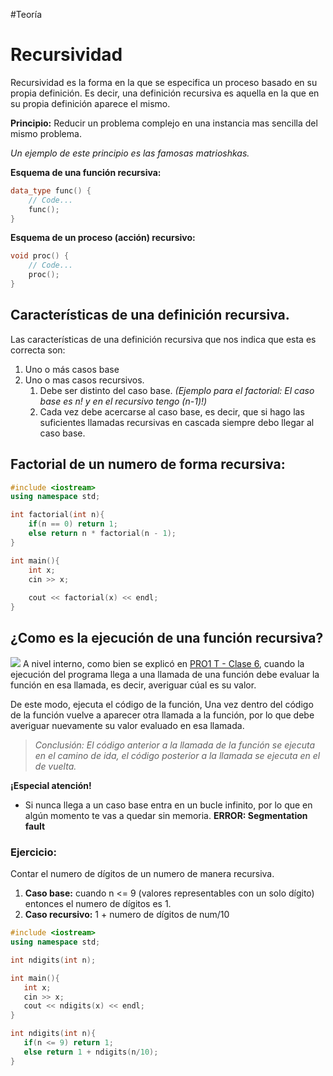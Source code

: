 #Teoría 
# Recursividad
Recursividad es la forma en la que se especifica un proceso basado en su propia definición. Es decir, una definición recursiva es aquella en la que en su propia definición aparece el mismo.

**Principio:** Reducir un problema complejo en una instancia mas sencilla del mismo problema.

*Un ejemplo de este principio es las famosas matrioshkas.*

**Esquema de una función recursiva:**
```cpp
data_type func() {
	// Code...
	func();
}
```

**Esquema de un proceso (acción) recursivo:**
```cpp
void proc() {
	// Code...
	proc();
}
```

## Características de una definición recursiva.
Las características de una definición recursiva que nos indica que esta es correcta son:
1. Uno o más casos base
2. Uno o mas casos recursivos.
	1. Debe ser distinto del caso base. *(Ejemplo para el factorial: El caso base es n! y en el recursivo tengo (n-1)!)*
	2. Cada vez debe acercarse al caso base, es decir, que si hago las suficientes llamadas recursivas en cascada siempre debo llegar al caso base.

## Factorial de un numero de forma recursiva:
```cpp
#include <iostream>
using namespace std;

int factorial(int n){
	if(n == 0) return 1;
	else return n * factorial(n - 1);
}

int main(){
	int x;
	cin >> x;
	
	cout << factorial(x) << endl;
}
```

## ¿Como es la ejecución de una función recursiva?

![](RecursivelyExeOutline_TClass7.png)
A nivel interno, como bien se explicó en [PRO1 T - Clase 6](PRO1%20T%20-%20Clase%206.md), cuando la ejecución del programa llega a una llamada de una función debe evaluar la función en esa llamada, es decir, averiguar cúal es su valor.

De este modo, ejecuta el código de la función, Una vez dentro del código de la función vuelve a aparecer otra llamada a la función, por lo que debe averiguar nuevamente su valor evaluado en esa llamada.

>*Conclusión: El código anterior a la llamada de la función se ejecuta en el camino de ida, el código posterior a la llamada se ejecuta en el de vuelta.*

**¡Especial atención!**
* Si nunca llega a un caso base entra en un bucle infinito, por lo que en algún momento te vas a quedar sin memoria. **ERROR: Segmentation fault**

### Ejercicio:
Contar el numero de dígitos de un numero de manera recursiva.

1. **Caso base:** cuando n <= 9 (valores representables con un solo dígito) entonces el numero de dígitos es 1.
2. **Caso recursivo:** 1 + numero de dígitos de num/10

```cpp
#include <iostream>
using namespace std;

int ndigits(int n);

int main(){
   int x;
   cin >> x;
   cout << ndigits(x) << endl;
}

int ndigits(int n){
   if(n <= 9) return 1;
   else return 1 + ndigits(n/10);
}
```
